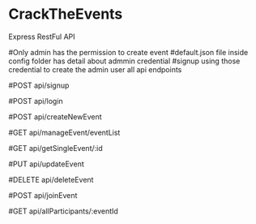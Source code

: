 # CrackTheEvents

Express RestFul API 

#Only admin has the permission to create event 
#default.json file inside config folder has detail about admmin credential
#signup using those credential to create the admin user
all api endpoints 

#POST api/signup 

#POST api/login

#POST api/createNewEvent

#GET api/manageEvent/eventList

#GET api/getSingleEvent/:id

#PUT api/updateEvent

#DELETE api/deleteEvent

#POST api/joinEvent

#GET api/allParticipants/:eventId


